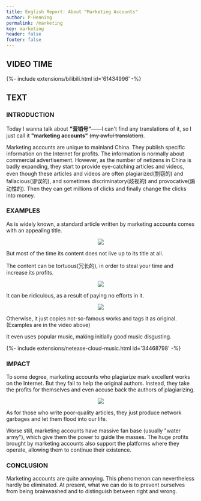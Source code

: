 ```yaml
---
title: English Report: About "Marketing Accounts"
author: P-Henning
permalink: /marketing
key: marketing
header: false
footer: false
---
```


## VIDEO TIME

<div>{%- include extensions/bilibili.html id='61434996' -%}</div>

<!--more-->

## TEXT

### INTRODUCTION

Today I wanna talk about **"营销号"**——I can't find any translations of it, so l just call it **"marketing accounts"** ~~(my awful translation)~~. 

Marketing accounts are unique to mainland China. They publish specific information on the Internet for profits. The information is normally about commercial advertisement. However, as the number of netizens in China is badly expanding, they start to provide eye-catching articles and videos, even though these articles and videos are often plagiarized(剽窃的) and fallacious(谬误的), and sometimes discriminatory(歧视的) and provocative(煽动性的). Then they can get millions of clicks and finally change the clicks into money.

### EXAMPLES

As is widely known, a standard article written by marketing accounts comes with an appealing title.

<div align="center"><img src="https://s1.ax1x.com/2020/04/16/JkMHl6.png"></div>

But most of the time its content does not live up to its title at all. 

The content can be tortuous(冗长的), in order to steal your time and increase its profits.

<div align="center"><img src="https://s1.ax1x.com/2020/04/16/JkMX0e.png"></div>

It can be ridiculous, as a result of paying no efforts in it.

<div align="center"><img src="https://s1.ax1x.com/2020/04/16/JkMb6K.gif"></div>

Otherwise, it just copies not-so-famous works and tags it as original. (Examples are in the video above)

It even uses popular music, making initially good music disgusting.

<div>{%- include extensions/netease-cloud-music.html id='34468798' -%}</div>

### IMPACT

To some degree, marketing accounts who plagiarize mark excellent works on the Internet. But they fail to help the original authors. Instead, they take the profits for themselves and even accuse back the authors of plagiarizing.

<div align="center"><img src="https://s1.ax1x.com/2020/04/16/JE9hFS.jpg"></div>

As for those who write poor-quality articles, they just produce network garbages and let them flood into our life.

Worse still, marketing accounts have massive fan base (usually "water army"), which give them the power to guide the masses. The huge profits brought by marketing accounts also support the platforms where they operate, allowing them to continue their existence.

### CONCLUSION

Marketing accounts are quite annoying. This phenomenon can nevertheless hardly be eliminated. At present, what we can do is to prevent ourselves from being brainwashed and to distinguish between right and wrong.
